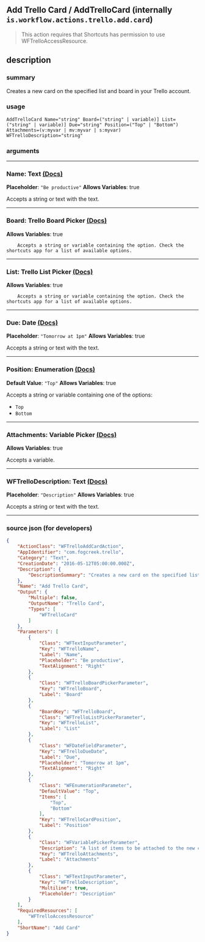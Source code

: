 
## Add Trello Card / AddTrelloCard (internally `is.workflow.actions.trello.add.card`)

> This action requires that Shortcuts has permission to use WFTrelloAccessResource.


## description

### summary

Creates a new card on the specified list and board in your Trello account.


### usage
```
AddTrelloCard Name="string" Board=("string" | variable)] List=("string" | variable)] Due="string" Position=("Top" | "Bottom") Attachments=(v:myvar | mv:myvar | s:myvar) WFTrelloDescription="string"
```

### arguments

---

### Name: Text [(Docs)](https://pfgithub.github.io/shortcutslang/gettingstarted#text-field)
**Placeholder**: `"Be productive"`
**Allows Variables**: true



Accepts a string 
or text
with the text.

---

### Board: Trello Board Picker [(Docs)](https://pfgithub.github.io/shortcutslang/gettingstarted#other-fields)
**Allows Variables**: true



		Accepts a string or variable containing the option. Check the shortcuts app for a list of available options. 

---

### List: Trello List Picker [(Docs)](https://pfgithub.github.io/shortcutslang/gettingstarted#other-fields)
**Allows Variables**: true



		Accepts a string or variable containing the option. Check the shortcuts app for a list of available options. 

---

### Due: Date [(Docs)](https://pfgithub.github.io/shortcutslang/gettingstarted#text-field)
**Placeholder**: `"Tomorrow at 1pm"`
**Allows Variables**: true



Accepts a string 
or text
with the text.

---

### Position: Enumeration [(Docs)](https://pfgithub.github.io/shortcutslang/gettingstarted#enum-select-field)
**Default Value**: `"Top"`
**Allows Variables**: true



Accepts a string 
or variable
containing one of the options:

- `Top`
- `Bottom`

---

### Attachments: Variable Picker [(Docs)](https://pfgithub.github.io/shortcutslang/gettingstarted#variable-picker-fields)
**Allows Variables**: true



Accepts a variable.

---

### WFTrelloDescription: Text [(Docs)](https://pfgithub.github.io/shortcutslang/gettingstarted#text-field)
**Placeholder**: `"Description"`
**Allows Variables**: true



Accepts a string 
or text
with the text.

---

### source json (for developers)

```json
{
	"ActionClass": "WFTrelloAddCardAction",
	"AppIdentifier": "com.fogcreek.trello",
	"Category": "Text",
	"CreationDate": "2016-05-12T05:00:00.000Z",
	"Description": {
		"DescriptionSummary": "Creates a new card on the specified list and board in your Trello account."
	},
	"Name": "Add Trello Card",
	"Output": {
		"Multiple": false,
		"OutputName": "Trello Card",
		"Types": [
			"WFTrelloCard"
		]
	},
	"Parameters": [
		{
			"Class": "WFTextInputParameter",
			"Key": "WFTrelloName",
			"Label": "Name",
			"Placeholder": "Be productive",
			"TextAlignment": "Right"
		},
		{
			"Class": "WFTrelloBoardPickerParameter",
			"Key": "WFTrelloBoard",
			"Label": "Board"
		},
		{
			"BoardKey": "WFTrelloBoard",
			"Class": "WFTrelloListPickerParameter",
			"Key": "WFTrelloList",
			"Label": "List"
		},
		{
			"Class": "WFDateFieldParameter",
			"Key": "WFTrelloDueDate",
			"Label": "Due",
			"Placeholder": "Tomorrow at 1pm",
			"TextAlignment": "Right"
		},
		{
			"Class": "WFEnumerationParameter",
			"DefaultValue": "Top",
			"Items": [
				"Top",
				"Bottom"
			],
			"Key": "WFTrelloCardPosition",
			"Label": "Position"
		},
		{
			"Class": "WFVariablePickerParameter",
			"Description": "A list of items to be attached to the new card as files",
			"Key": "WFTrelloAttachments",
			"Label": "Attachments"
		},
		{
			"Class": "WFTextInputParameter",
			"Key": "WFTrelloDescription",
			"Multiline": true,
			"Placeholder": "Description"
		}
	],
	"RequiredResources": [
		"WFTrelloAccessResource"
	],
	"ShortName": "Add Card"
}
```
